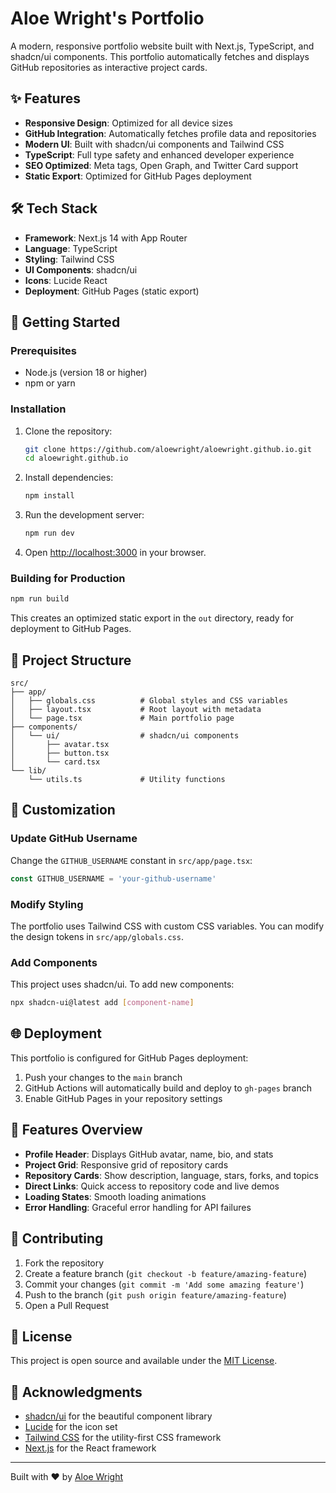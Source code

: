 # Aloe Wright's Portfolio

A modern, responsive portfolio website built with Next.js, TypeScript, and shadcn/ui components. This portfolio automatically fetches and displays GitHub repositories as interactive project cards.

## ✨ Features

- **Responsive Design**: Optimized for all device sizes
- **GitHub Integration**: Automatically fetches profile data and repositories
- **Modern UI**: Built with shadcn/ui components and Tailwind CSS
- **TypeScript**: Full type safety and enhanced developer experience
- **SEO Optimized**: Meta tags, Open Graph, and Twitter Card support
- **Static Export**: Optimized for GitHub Pages deployment

## 🛠️ Tech Stack

- **Framework**: Next.js 14 with App Router
- **Language**: TypeScript
- **Styling**: Tailwind CSS
- **UI Components**: shadcn/ui
- **Icons**: Lucide React
- **Deployment**: GitHub Pages (static export)

## 🚀 Getting Started

### Prerequisites

- Node.js (version 18 or higher)
- npm or yarn

### Installation

1. Clone the repository:
   ```bash
   git clone https://github.com/aloewright/aloewright.github.io.git
   cd aloewright.github.io
   ```

2. Install dependencies:
   ```bash
   npm install
   ```

3. Run the development server:
   ```bash
   npm run dev
   ```

4. Open [http://localhost:3000](http://localhost:3000) in your browser.

### Building for Production

```bash
npm run build
```

This creates an optimized static export in the `out` directory, ready for deployment to GitHub Pages.

## 📁 Project Structure

```
src/
├── app/
│   ├── globals.css          # Global styles and CSS variables
│   ├── layout.tsx           # Root layout with metadata
│   └── page.tsx             # Main portfolio page
├── components/
│   └── ui/                  # shadcn/ui components
│       ├── avatar.tsx
│       ├── button.tsx
│       └── card.tsx
└── lib/
    └── utils.ts             # Utility functions
```

## 🎨 Customization

### Update GitHub Username

Change the `GITHUB_USERNAME` constant in `src/app/page.tsx`:

```typescript
const GITHUB_USERNAME = 'your-github-username'
```

### Modify Styling

The portfolio uses Tailwind CSS with custom CSS variables. You can modify the design tokens in `src/app/globals.css`.

### Add Components

This project uses shadcn/ui. To add new components:

```bash
npx shadcn-ui@latest add [component-name]
```

## 🌐 Deployment

This portfolio is configured for GitHub Pages deployment:

1. Push your changes to the `main` branch
2. GitHub Actions will automatically build and deploy to `gh-pages` branch
3. Enable GitHub Pages in your repository settings

## 📱 Features Overview

- **Profile Header**: Displays GitHub avatar, name, bio, and stats
- **Project Grid**: Responsive grid of repository cards
- **Repository Cards**: Show description, language, stars, forks, and topics
- **Direct Links**: Quick access to repository code and live demos
- **Loading States**: Smooth loading animations
- **Error Handling**: Graceful error handling for API failures

## 🤝 Contributing

1. Fork the repository
2. Create a feature branch (`git checkout -b feature/amazing-feature`)
3. Commit your changes (`git commit -m 'Add some amazing feature'`)
4. Push to the branch (`git push origin feature/amazing-feature`)
5. Open a Pull Request

## 📄 License

This project is open source and available under the [MIT License](LICENSE).

## 🙏 Acknowledgments

- [shadcn/ui](https://ui.shadcn.com/) for the beautiful component library
- [Lucide](https://lucide.dev/) for the icon set
- [Tailwind CSS](https://tailwindcss.com/) for the utility-first CSS framework
- [Next.js](https://nextjs.org/) for the React framework

---

Built with ❤️ by [Aloe Wright](https://github.com/aloewright)